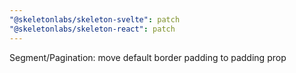 ```yaml
---
"@skeletonlabs/skeleton-svelte": patch
"@skeletonlabs/skeleton-react": patch
---
```


Segment/Pagination: move default border padding to padding prop
  